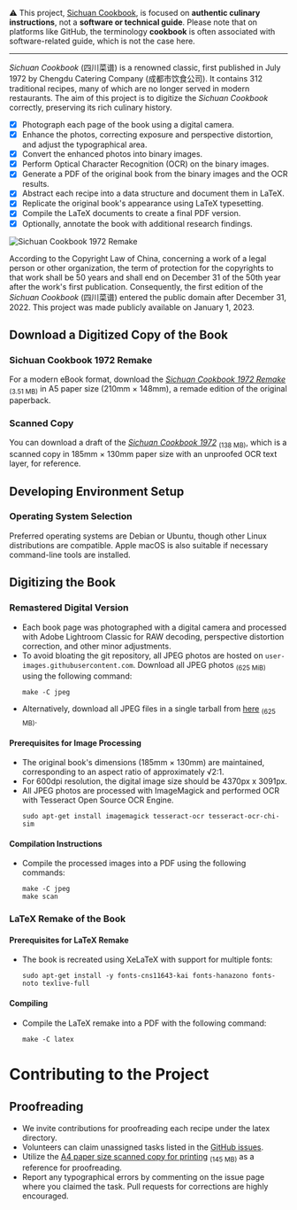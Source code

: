 <!--
BSD 3-Clause License

Copyright (c) 2024 Quux System and Technology. All rights reserved.

Redistribution and use in source and binary forms, with or without
modification, are permitted provided that the following conditions are met:

1. Redistributions of source code must retain the above copyright notice, this
   list of conditions and the following disclaimer.

2. Redistributions in binary form must reproduce the above copyright notice,
   this list of conditions and the following disclaimer in the documentation
   and/or other materials provided with the distribution.

3. Neither the name of the copyright holder nor the names of its
   contributors may be used to endorse or promote products derived from
   this software without specific prior written permission.

THIS SOFTWARE IS PROVIDED BY THE COPYRIGHT HOLDERS AND CONTRIBUTORS "AS IS"
AND ANY EXPRESS OR IMPLIED WARRANTIES, INCLUDING, BUT NOT LIMITED TO, THE
IMPLIED WARRANTIES OF MERCHANTABILITY AND FITNESS FOR A PARTICULAR PURPOSE ARE
DISCLAIMED. IN NO EVENT SHALL THE COPYRIGHT HOLDER OR CONTRIBUTORS BE LIABLE
FOR ANY DIRECT, INDIRECT, INCIDENTAL, SPECIAL, EXEMPLARY, OR CONSEQUENTIAL
DAMAGES (INCLUDING, BUT NOT LIMITED TO, PROCUREMENT OF SUBSTITUTE GOODS OR
SERVICES; LOSS OF USE, DATA, OR PROFITS; OR BUSINESS INTERRUPTION) HOWEVER
CAUSED AND ON ANY THEORY OF LIABILITY, WHETHER IN CONTRACT, STRICT LIABILITY,
OR TORT (INCLUDING NEGLIGENCE OR OTHERWISE) ARISING IN ANY WAY OUT OF THE USE
OF THIS SOFTWARE, EVEN IF ADVISED OF THE POSSIBILITY OF SUCH DAMAGE.
-->

:warning: This project,
[Sichuan Cookbook](https://github.com/neo954/sichuan-cookbook), is focused on
**authentic culinary instructions**, not a **software or technical guide**.
Please note that on platforms like GitHub, the terminology **cookbook** is
often associated with software-related guide, which is not the case here.

----

*Sichuan Cookbook* (四川菜谱) is a renowned classic, first published in July
1972 by Chengdu Catering Company (成都市饮食公司). It contains 312 traditional
recipes, many of which are no longer served in modern restaurants. The aim of
this project is to digitize the *Sichuan Cookbook* correctly, preserving its
rich culinary history.

* [x] Photograph each page of the book using a digital camera.
* [x] Enhance the photos, correcting exposure and perspective distortion, and
      adjust the typographical area.
* [x] Convert the enhanced photos into binary images.
* [x] Perform Optical Character Recognition (OCR) on the binary images.
* [x] Generate a PDF of the original book from the binary images and the OCR
      results.
* [x] Abstract each recipe into a data structure and document them in LaTeX.
* [x] Replicate the original book's appearance using LaTeX typesetting.
* [x] Compile the LaTeX documents to create a final PDF version.
* [x] Optionally, annotate the book with additional research findings.

![Sichuan Cookbook 1972 Remake](https://user-images.githubusercontent.com/12424088/219829436-a9b9cbe1-0f75-4a0c-8683-4948953561e4.png)

According to the Copyright Law of China, concerning a work of a legal person
or other organization, the term of protection for the copyrights to that work
shall be 50 years and shall end on December 31 of the 50th year after the
work's first publication. Consequently, the first edition of the *Sichuan
Cookbook* (四川菜谱) entered the public domain after December 31, 2022. This
project was made publicly available on January 1, 2023.

## Download a Digitized Copy of the Book

### Sichuan Cookbook 1972 Remake

For a modern eBook format, download the *[Sichuan Cookbook 1972
Remake](https://github.com/neo954/sichuan-cookbook/releases/download/v1.0.6/sichuan-cookbook.v1.0.6.pdf)*
<sub>(3.51 MB)</sub> in A5 paper size (210mm × 148mm), a remade edition of the
original paperback.

### Scanned Copy

You can download a draft of the *[Sichuan Cookbook
1972](https://github.com/neo954/sichuan-cookbook/releases/download/v0.0.4-pre-alpha/sichuan-cookbook-1972-scan.pdf)*
<sub>(138 MB)</sub>, which is a scanned copy in 185mm × 130mm paper size with
an unproofed OCR text layer, for reference.

## Developing Environment Setup

### Operating System Selection

Preferred operating systems are Debian or Ubuntu, though other Linux
distributions are compatible. Apple macOS is also suitable if necessary
command-line tools are installed.

## Digitizing the Book

### Remastered Digital Version

* Each book page was photographed with a digital camera and processed with
  Adobe Lightroom Classic for RAW decoding, perspective distortion correction,
  and other minor adjustments.
* To avoid bloating the git repository, all JPEG photos are hosted on
  ``user-images.githubusercontent.com``. Download all JPEG photos
  <sub>(625 MiB)</sub> using the following command:
  ```
  make -C jpeg
  ```
* Alternatively, download all JPEG files in a single tarball from
  [here](https://github.com/neo954/sichuan-cookbook/releases/download/v0.0.3-pre-alpha/sichuan-cookbook-1972.jpeg.tar)
  <sub>(625 MB)</sub>.

#### Prerequisites for Image Processing

* The original book's dimensions (185mm × 130mm) are maintained, corresponding
  to an aspect ratio of approximately √2:1.
* For 600dpi resolution, the digital image size should be 4370px x 3091px.
* All JPEG photos are processed with ImageMagick and performed OCR with
  Tesseract Open Source OCR Engine.
  ```
  sudo apt-get install imagemagick tesseract-ocr tesseract-ocr-chi-sim
  ```

#### Compilation Instructions

* Compile the processed images into a PDF using the following commands:
  ```
  make -C jpeg
  make scan
  ```

### LaTeX Remake of the Book

#### Prerequisites for LaTeX Remake

* The book is recreated using XeLaTeX with support for multiple fonts:
  ```
  sudo apt-get install -y fonts-cns11643-kai fonts-hanazono fonts-noto texlive-full
  ```

#### Compiling

* Compile the LaTeX remake into a PDF with the following command:
  ```
  make -C latex
  ```

# Contributing to the Project

## Proofreading

* We invite contributions for proofreading each recipe under the latex
  directory.
* Volunteers can claim unassigned tasks listed in the [GitHub
  issues](https://github.com/neo954/sichuan-cookbook/issues?q=is%3Aissue+is%3Aopen+Proofread+sort%3Acreated-asc+no%3Aassignee).
* Utilize the [A4 paper size scanned copy for
  printing](https://github.com/neo954/sichuan-cookbook/releases/download/v0.0.4-pre-alpha/sichuan-cookbook-1972-proof-a4.pdf)
<sub>(145 MB)</sub> as a reference for proofreading.
* Report any typographical errors by commenting on the issue page where you
  claimed the task. Pull requests for corrections are highly encouraged.

[modeline1]: # ( vim: set filetype=markdown noautoindent nojoinspaces: )
[modeline2]: # ( vim: set fileencoding=utf-8 spell spelllang=en: )
[modeline3]: # ( vim: set textwidth=78 tabstop=4 shiftwidth=4 softtabstop=4: )
